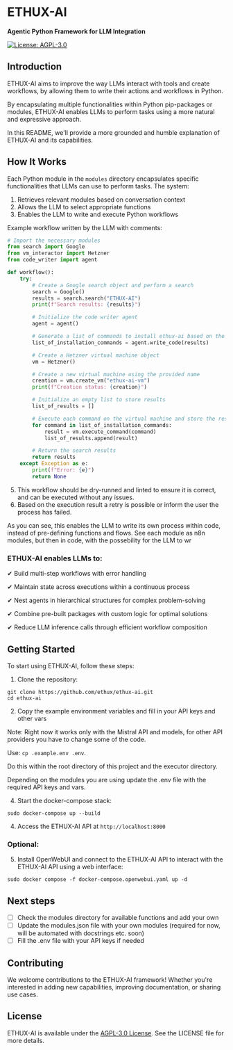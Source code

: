 # ETHUX-AI

**Agentic Python Framework for LLM Integration**

[![License: AGPL-3.0](https://img.shields.io/badge/License-AGPL--3.0-blue.svg)](https://www.gnu.org/licenses/agpl-3.0)

## Introduction

ETHUX-AI aims to improve the way LLMs interact with tools and create workflows, by allowing them to write their actions and workflows in Python.

By encapsulating multiple functionalities within Python pip-packages or modules, ETHUX-AI enables LLMs to perform tasks using a more natural and expressive approach.

In this README, we'll provide a more grounded and humble explanation of ETHUX-AI and its capabilities.

## How It Works

Each Python module in the `modules` directory encapsulates specific functionalities that LLMs can use to perform tasks. The system:

1. Retrieves relevant modules based on conversation context
2. Allows the LLM to select appropriate functions
3. Enables the LLM to write and execute Python workflows

Example workflow written by the LLM with comments:

```python
# Import the necessary modules
from search import Google
from vm_interactor import Hetzner
from code_writer import agent

def workflow():
    try:
        # Create a Google search object and perform a search
        search = Google()
        results = search.search("ETHUX-AI")
        print(f"Search results: {results}")

        # Initialize the code writer agent
        agent = agent()

        # Generate a list of commands to install ethux-ai based on the search results
        list_of_installation_commands = agent.write_code(results)

        # Create a Hetzner virtual machine object
        vm = Hetzner()

        # Create a new virtual machine using the provided name
        creation = vm.create_vm("ethux-ai-vm")
        print(f"Creation status: {creation}")

        # Initialize an empty list to store results
        list_of_results = []

        # Execute each command on the virtual machine and store the results
        for command in list_of_installation_commands:
            result = vm.execute_command(command)
            list_of_results.append(result)

        # Return the search results
        return results
    except Exception as e:
        print(f"Error: {e}")
        return None
```

5. This workflow should be dry-runned and linted to ensure it is correct, and can be executed without any issues.
6. Based on the execution result a retry is possible or inform the user the process has failed.

As you can see, this enables the LLM to write its own process within code, instead of pre-defining functions and flows.
See each module as n8n modules, but then in code, with the possebility for the LLM to wr

### ETHUX-AI enables LLMs to:

✔ Build multi-step workflows with error handling

✔ Maintain state across executions within a continuous process

✔ Nest agents in hierarchical structures for complex problem-solving

✔ Combine pre-built packages with custom logic for optimal solutions

✔ Reduce LLM inference calls through efficient workflow composition

## Getting Started

To start using ETHUX-AI, follow these steps:

1. Clone the repository:
```
git clone https://github.com/ethux/ethux-ai.git
cd ethux-ai
```

2. Copy the example environment variables and fill in your API keys and other vars

Note: Right now it works only with the Mistral API and models, for other API providers you have to change some of the code.
  
   Use: `cp .example.env .env`.

   Do this within the root directory of this project and the executor directory.

   Depending on the modules you are using update the .env file with the required API keys and vars.


4. Start the docker-compose stack:
```
sudo docker-compose up --build
```

4. Access the ETHUX-AI API at `http://localhost:8000`

### Optional:

5. Install OpenWebUI and connect to the ETHUX-AI API to interact with the ETHUX-AI API using a web interface:

```
sudo docker compose -f docker-compose.openwebui.yaml up -d
```

## Next steps

- [ ] Check the modules directory for available functions and add your own
- [ ] Update the modules.json file with your own modules (required for now, will be automated with docstrings etc. soon)
- [ ] Fill the .env file with your API keys if needed

## Contributing

We welcome contributions to the ETHUX-AI framework! Whether you're interested in adding new capabilities, improving documentation, or sharing use cases.

## License

ETHUX-AI is available under the [AGPL-3.0 License](LICENSE). See the LICENSE file for more details.

